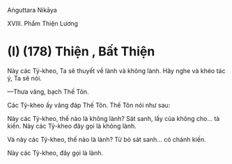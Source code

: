 Aṅguttara Nikāya

XVIII. Phẩm Thiện Lương

# (I) (178) Thiện , Bất Thiện

Này các Tỷ-kheo, Ta sẽ thuyết về lành và không lành. Hãy nghe và khéo tác ý, Ta sẽ nói.

—Thưa vâng, bạch Thế Tôn.

Các Tỷ-kheo ấy vâng đáp Thế Tôn. Thế Tôn nói như sau:

Này các Tỷ-kheo, thế nào là không lành? Sát sanh, lấy của không cho... tà kiến. Này các Tỷ-kheo đây gọi là không lành.

Và này các Tỷ-kheo, thế nào là lành? Từ bỏ sát sanh... có chánh kiến.

Này các Tỷ-kheo, đây gọi là lành.

